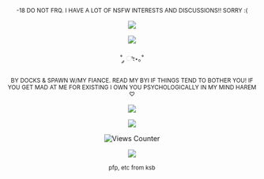 

<p align="center">
    <sup> -18 DO NOT FRQ. I HAVE A LOT OF NSFW INTERESTS AND DISCUSSIONS!! SORRY :( </sup>
</p>
<p align="center">
  <img src="https://lifted.crd.co/assets/images/gallery01/c9fd70ff.gif?v=540c5116" />
</p>

<p align="center">
  <img src="https://i.postimg.cc/XqQgQRZX/IMG-6586.jpg" />
</p>



<p align="center">
   ˚ ༘ ೀ⋆｡˚
</p>

<p align="center">
<sub> BY DOCKS & SPAWN W/MY FIANCE. READ MY BYI IF THINGS TEND TO BOTHER YOU! 
    IF YOU GET MAD AT ME FOR EXISTING I OWN YOU PSYCHOLOGICALLY IN MY MIND HAREM ♡  </sub>
</p>
<p align="center">
    
  <img src="https://i.postimg.cc/50ty8DMs/IMG-6359.jpg"> 
</p>

<p align="center">
  <img src="https://64.media.tumblr.com/0a4cd590df5bfe5e5020441eeb444473/5bbf98cb68edcf17-7a/s540x810/4f02df2a37ac333549257886470fea5ae4c8adde.pnj"
)"/> </p>

<p align="center">
<img src="https://views-counter.vercel.app/badge?pageId=https%3A%2F%2Fgithub%2Ecom%2Fpainfarm%2Fpainfarm&leftColor=e9e9e9&rightColor=000000&type=total&label=-%20XOXO%20%2E&style=none" alt="Views Counter">
    
<p align="center">
    
  <img src="https://i.postimg.cc/rsFHVCx0/IMG-6456.jpg"> 
</p>

<p align="center">
    <sup> pfp, etc from ksb </sup>
</p>
    

